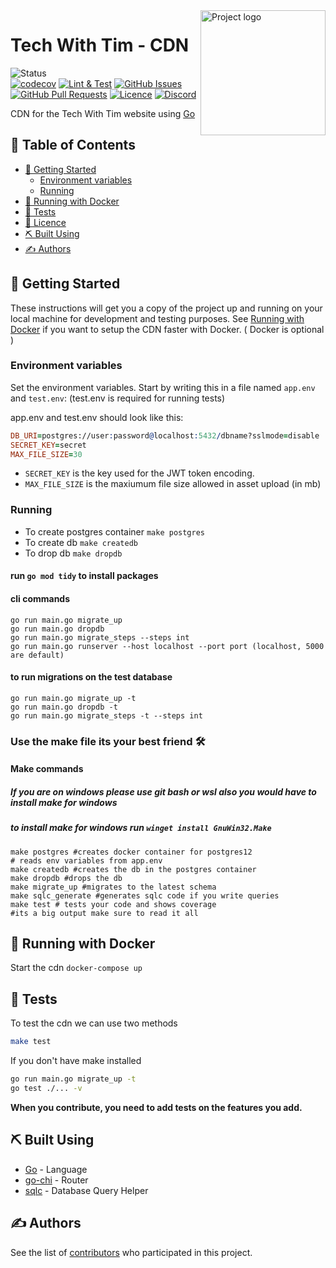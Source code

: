 <img align="right" width=200px height=200px src="https://cdn.discordapp.com/attachments/776153365452554301/786297555415859220/Tech-With-Tim.png" alt="Project logo">

<h1>Tech With Tim - CDN</h1>

<div>
  
![Status](https://img.shields.io/uptimerobot/status/m788529933-eaad92775b9eeb9753c9aac4)  
[![codecov](https://codecov.io/gh/Tech-With-Tim/cdn/branch/main/graph/badge.svg?token=YKpXOrUO80)](https://codecov.io/gh/Tech-With-Tim/cdn)
[![Lint & Test](https://github.com/Tech-With-Tim/cdn/actions/workflows/lint-test.yml/badge.svg)](https://github.com/Tech-With-Tim/cdn/actions/workflows/lint-test.yml)
[![GitHub Issues](https://img.shields.io/github/issues/Tech-With-Tim/CDN.svg)](https://github.com/Tech-With-Tim/CDN/issues)
[![GitHub Pull Requests](https://img.shields.io/github/issues-pr/Tech-With-Tim/CDN.svg)](https://github.com/Tech-With-Tim/CDN/pulls)
[![Licence](https://img.shields.io/badge/licence-MIT-blue.svg)](/LICENCE)
[![Discord](https://discord.com/api/guilds/501090983539245061/widget.png?style=shield)](https://discord.gg/twt)

</div>

CDN for the Tech With Tim website using [Go](https://go.dev/)

## 📝 Table of Contents
- [🏁 Getting Started](#-getting-started)
  - [Environment variables](#environment-variables)
  - [Running](#running)
- [🐳 Running with Docker](#-running-with-docker)
- [🚨 Tests](#-tests)
- [📜 Licence](/LICENCE)
- [⛏️ Built Using](#️-built-using)
- [✍️ Authors](#️-authors)


## 🏁 Getting Started

These instructions will get you a copy of the project up and running on your local machine for development and testing purposes. See [Running with Docker](#-running-with-docker) if you want to setup the CDN faster with Docker. ( Docker is optional )

### Environment variables

Set the environment variables. Start by writing this in a file named `app.env` and `test.env`:
(test.env is required for running tests)

app.env and test.env should look like this:

```prolog
DB_URI=postgres://user:password@localhost:5432/dbname?sslmode=disable
SECRET_KEY=secret
MAX_FILE_SIZE=30
```
- ``SECRET_KEY`` is the key used for the JWT token encoding.
- ``MAX_FILE_SIZE`` is the maxiumum file size allowed in asset upload (in mb)

### Running

- To create postgres container `make postgres`
- To create db `make createdb`
- To drop db `make dropdb`

#### run `go mod tidy` to install packages
#### cli commands 
```
go run main.go migrate_up
go run main.go dropdb
go run main.go migrate_steps --steps int
go run main.go runserver --host localhost --port port (localhost, 5000 are default)
```

#### to run migrations on the test database 
```
go run main.go migrate_up -t
go run main.go dropdb -t
go run main.go migrate_steps -t --steps int
```

### Use the make file its your best friend 🛠
#### Make commands
##### If you are on windows please use git bash or wsl also you would have to install make for windows
##### to install make for windows run `winget install GnuWin32.Make`

```shell
make postgres #creates docker container for postgres12
# reads env variables from app.env
make createdb #creates the db in the postgres container
make dropdb #drops the db
make migrate_up #migrates to the latest schema
make sqlc_generate #generates sqlc code if you write queries
make test # tests your code and shows coverage
#its a big output make sure to read it all
```

## 🐳 Running with Docker

Start the cdn `docker-compose up`

## 🚨 Tests
To test the cdn we can use two methods
```sh
make test
```
If you don't have make installed
```sh
go run main.go migrate_up -t
go test ./... -v 
```
**When you contribute, you need to add tests on the features you add.**

## ⛏️ Built Using

- [Go](https://go.dev/) - Language
- [go-chi](https://github.com/go-chi/chi) - Router
- [sqlc](https://github.com/kyleconroy/sqlc) - Database Query Helper

## ✍️ Authors
See the list of [contributors](https://github.com/Tech-With-Tim/cdn/contributors) who participated in this project.

